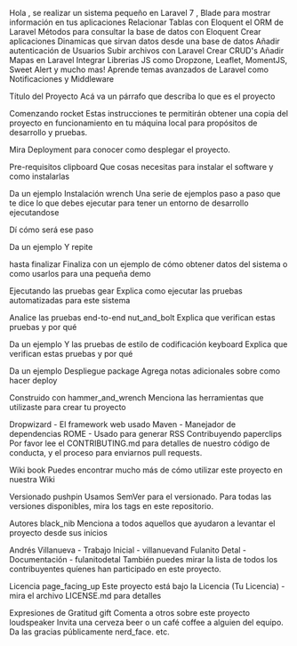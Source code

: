 Hola , se realizar un sistema pequeño en Laravel 7 ,
 Blade para mostrar información en tus aplicaciones
Relacionar Tablas con Eloquent el ORM de Laravel
Métodos para consultar la base de datos con Eloquent
Crear aplicaciones Dinamicas que sirvan datos desde una base de datos
Añadir autenticación de Usuarios
Subir archivos con Laravel
Crear CRUD's
Añadir Mapas en Laravel
Integrar Librerias JS como Dropzone, Leaflet, MomentJS, Sweet Alert y mucho mas!
Aprende temas avanzados de Laravel como Notificaciones y Middleware


Título del Proyecto
Acá va un párrafo que describa lo que es el proyecto

Comenzando rocket
Estas instrucciones te permitirán obtener una copia del proyecto en funcionamiento en tu máquina local para propósitos de desarrollo y pruebas.

Mira Deployment para conocer como desplegar el proyecto.

Pre-requisitos clipboard
Que cosas necesitas para instalar el software y como instalarlas

Da un ejemplo
Instalación wrench
Una serie de ejemplos paso a paso que te dice lo que debes ejecutar para tener un entorno de desarrollo ejecutandose

Dí cómo será ese paso

Da un ejemplo
Y repite

hasta finalizar
Finaliza con un ejemplo de cómo obtener datos del sistema o como usarlos para una pequeña demo

Ejecutando las pruebas gear
Explica como ejecutar las pruebas automatizadas para este sistema

Analice las pruebas end-to-end nut_and_bolt
Explica que verifican estas pruebas y por qué

Da un ejemplo
Y las pruebas de estilo de codificación keyboard
Explica que verifican estas pruebas y por qué

Da un ejemplo
Despliegue package
Agrega notas adicionales sobre como hacer deploy

Construido con hammer_and_wrench
Menciona las herramientas que utilizaste para crear tu proyecto

Dropwizard - El framework web usado
Maven - Manejador de dependencias
ROME - Usado para generar RSS
Contribuyendo paperclips
Por favor lee el CONTRIBUTING.md para detalles de nuestro código de conducta, y el proceso para enviarnos pull requests.

Wiki book
Puedes encontrar mucho más de cómo utilizar este proyecto en nuestra Wiki

Versionado pushpin
Usamos SemVer para el versionado. Para todas las versiones disponibles, mira los tags en este repositorio.

Autores black_nib
Menciona a todos aquellos que ayudaron a levantar el proyecto desde sus inicios

Andrés Villanueva - Trabajo Inicial - villanuevand
Fulanito Detal - Documentación - fulanitodetal
También puedes mirar la lista de todos los contribuyentes quíenes han participado en este proyecto.

Licencia page_facing_up
Este proyecto está bajo la Licencia (Tu Licencia) - mira el archivo LICENSE.md para detalles

Expresiones de Gratitud gift
Comenta a otros sobre este proyecto loudspeaker
Invita una cerveza beer o un café coffee a alguien del equipo.
Da las gracias públicamente nerd_face.
etc.
